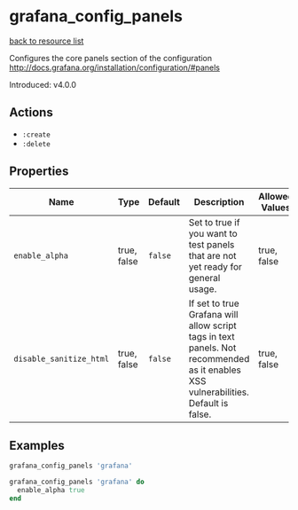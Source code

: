 # grafana_config_panels

[back to resource list](https://github.com/sous-chefs/grafana#resources)

Configures the core panels section of the configuration <http://docs.grafana.org/installation/configuration/#panels>

Introduced: v4.0.0

## Actions

- `:create`
- `:delete`

## Properties

| Name                    | Type        | Default | Description                                                                                                                        | Allowed Values |
| ----------------------- | ----------- | ------- | ---------------------------------------------------------------------------------------------------------------------------------- | -------------- |
| `enable_alpha`          | true, false | `false` | Set to true if you want to test panels that are not yet ready for general usage.                                                   | true, false    |
| `disable_sanitize_html` | true, false | `false` | If set to true Grafana will allow script tags in text panels. Not recommended as it enables XSS vulnerabilities. Default is false. | true, false    |

## Examples

```ruby
grafana_config_panels 'grafana'
```

```ruby
grafana_config_panels 'grafana' do
  enable_alpha true
end
```
